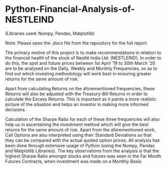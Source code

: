 # Python-Financial-Analysis-of-NESTLEIND
(Libraries used: Numpy, Pandas, Matplotlib)

Note: Please open the .docx file from the repository for the full report.

The primary motive of this project is to make recommendations in relation to the financial health of the stock of Nestlé India Ltd. (NESTLEIND). In order to do this, the spot and future prices between 1st April ’19 to 30th March ’20 are to be analysed on the Daily, Weekly and Monthly Frequencies, so as to find out which investing methodology will work best in ensuring greater returns for the same amount of risk.

Apart from calculating Returns on the aforementioned frequencies, these Returns will also be adjusted with the Treasury-Bill Returns in order to calculate the Excess Returns. This is important as it paints a more realistic picture of the situation and helps an investor in making more informed decisions. 

Calculation of the Sharpe Ratio for each of these three frequencies will also help us in ascertaining the investment method which will give the best returns for the same amount of risk. Apart from the aforementioned work, Call Options are also interpreted using their Standard Deviations so that they can be compared with the actual quoted option prices. All analysis has been done through extensive usage of Python (using the Numpy, Pandas  and Matplotlib Libraries). The key observations from the analysis is that the highest Sharpe Ratio amongst stocks and futures was seen in the Far Month Futures Contracts, when investment was made on a Monthly Basis.

